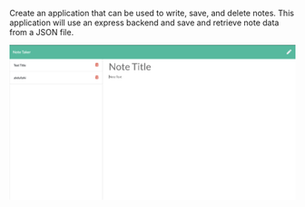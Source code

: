 Create an application that can be used to write, save, and delete notes. This application will use an express backend and save and retrieve note data from a JSON file.


![alt](Image/Noter.png) 